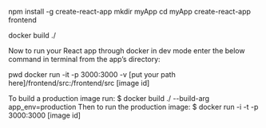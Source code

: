 
npm install -g create-react-app
mkdir myApp
cd myApp
create-react-app frontend


docker build ./

Now to run your React app through docker in dev mode enter the below command in terminal from the app’s directory:


pwd
docker run -it -p 3000:3000 -v [put your path here]/frontend/src:/frontend/src [image id]


To build a production image run:
$ docker build ./ --build-arg app_env=production
Then to run the production image:
$ docker run -i -t -p 3000:3000 [image id]


